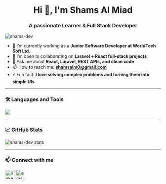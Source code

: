 <h1 align="center">Hi 👋, I'm Shams Al Miad</h1>
<h3 align="center">A passionate Learner & Full Stack Developer</h3>

<p align="left"> <img src="https://komarev.com/ghpvc/?username=shams-dev&label=Profile%20views&color=0e75b6&style=flat" alt="shams-dev" /> </p>

- 🔭 I’m currently working as a **Junior Software Developer at WorldTech Soft Ltd.**
- 👯 I’m open to collaborating on **Laravel + React full-stack projects**
- 💬 Ask me about **React, Laravel, REST APIs, and clean code**
- 📫 How to reach me: **shamsalm0@gmail.com**
- ⚡ Fun fact: **I love solving complex problems and turning them into simple UIs**

---

### 🛠️ Languages and Tools

<p>
  <img src="https://skillicons.dev/icons?i=php,laravel,react,js,html,css,mysql,git,github,tailwind,vite,postman" />
</p>

---

### 📈 GitHub Stats

<p align="left">
  <img src="https://github-readme-stats.vercel.app/api?username=shamsalm0&show_icons=true&theme=tokyonight" alt="shams-dev stats" />
</p>

---

### 📫 Connect with me

<p align="left">
  <a href="https://www.linkedin.com/in/shams-al-miad/" target="blank"><img align="center" src="https://cdn.jsdelivr.net/npm/simple-icons@v3/icons/linkedin.svg" alt="linkedin" height="30" width="30" /></a>
  <a href="shamsalm0@gmail.com"><img align="center" src="https://cdn.jsdelivr.net/npm/simple-icons@v3/icons/gmail.svg" alt="email" height="30" width="30" /></a>
</p>
